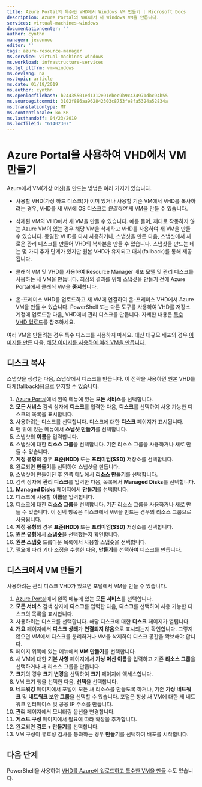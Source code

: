 ```yaml
---
title: Azure Portal의 특수한 VHD에서 Windows VM 만들기 | Microsoft Docs
description: Azure Portal의 VHD에서 새 Windows VM을 만듭니다.
services: virtual-machines-windows
documentationcenter: ''
author: cynthn
manager: jeconnoc
editor: ''
tags: azure-resource-manager
ms.service: virtual-machines-windows
ms.workload: infrastructure-services
ms.tgt_pltfrm: vm-windows
ms.devlang: na
ms.topic: article
ms.date: 01/18/2019
ms.author: cynthn
ms.openlocfilehash: b24435501ed1312e91ebec9b9c434971dbc94b55
ms.sourcegitcommit: 3102f886aa962842303c8753fe8fa5324a52834a
ms.translationtype: MT
ms.contentlocale: ko-KR
ms.lasthandoff: 04/23/2019
ms.locfileid: "61402307"
---
```

# <a name="create-a-vm-from-a-vhd-by-using-the-azure-portal"></a>Azure Portal을 사용하여 VHD에서 VM 만들기

Azure에서 VM(가상 머신)을 만드는 방법은 여러 가지가 있습니다. 

- 사용할 VHD(가상 하드 디스크)가 이미 있거나 사용할 기존 VM에서 VHD를 복사하려는 경우, VHD를 새 VM에 OS 디스크로 *연결하여* 새 VM을 만들 수 있습니다. 

- 삭제된 VM의 VHD에서 새 VM을 만들 수 있습니다. 예를 들어, 제대로 작동하지 않는 Azure VM이 있는 경우 해당 VM을 삭제하고 VHD를 사용하여 새 VM을 만들 수 있습니다. 동일한 VHD를 다시 사용하거나, 스냅샷을 만든 다음, 스냅샷에서 새로운 관리 디스크를 만들어 VHD의 복사본을 만들 수 있습니다. 스냅샷을 만드는 데는 몇 가지 추가 단계가 있지만 원본 VHD가 유지되고 대체(fallback)를 통해 제공됩니다.

- 클래식 VM 및 VHD를 사용하여 Resource Manager 배포 모델 및 관리 디스크를 사용하는 새 VM을 만듭니다. 최상의 결과를 위해 스냅샷을 만들기 전에 Azure Portal에서 클래식 VM을 **중지**합니다.
 
- 온-프레미스 VHD를 업로드하고 새 VM에 연결하여 온-프레미스 VHD에서 Azure VM을 만들 수 있습니다. PowerShell 또는 다른 도구를 사용하여 VHD를 저장소 계정에 업로드한 다음, VHD에서 관리 디스크를 만듭니다. 자세한 내용은 [특수 VHD 업로드](create-vm-specialized.md#option-2-upload-a-specialized-vhd)를 참조하세요. 

여러 VM을 만들려는 경우 특수 디스크를 사용하지 마세요. 대신 대규모 배포의 경우 [이미지를 만든](capture-image-resource.md) 다음, [해당 이미지를 사용하여 여러 VM을 만듭니다](create-vm-generalized-managed.md).


## <a name="copy-a-disk"></a>디스크 복사

스냅샷을 생성한 다음, 스냅샷에서 디스크를 만듭니다. 이 전략을 사용하면 원본 VHD를 대체(fallback)용으로 유지할 수 있습니다.

1. [Azure Portal](https://portal.azure.com)에서 왼쪽 메뉴에 있는 **모든 서비스**를 선택합니다.
2. **모든 서비스** 검색 상자에 **디스크**를 입력한 다음, **디스크**를 선택하여 사용 가능한 디스크의 목록을 표시합니다.
3. 사용하려는 디스크를 선택합니다. 디스크에 대한 **디스크** 페이지가 표시됩니다.
4. 맨 위에 있는 메뉴에서 **스냅샷 만들기**를 선택합니다. 
5. 스냅샷의 **이름**을 입력합니다.
6. 스냅샷에 대한 **리소스 그룹**을 선택합니다. 기존 리소스 그룹을 사용하거나 새로 만들 수 있습니다.
7. **계정 유형**의 경우 **표준(HDD)** 또는 **프리미엄(SSD)** 저장소를 선택합니다.
8. 완료되면 **만들기**를 선택하여 스냅샷을 만듭니다.
9. 스냅샷이 만들어진 후 왼쪽 메뉴에서 **리소스 만들기**를 선택합니다.
10. 검색 상자에 **관리 디스크**를 입력한 다음, 목록에서 **Managed Disks**를 선택합니다.
11. **Managed Disks** 페이지에서 **만들기**를 선택합니다.
12. 디스크에 사용할 **이름**을 입력합니다.
13. 디스크에 대한 **리소스 그룹**을 선택합니다. 기존 리소스 그룹을 사용하거나 새로 만들 수 있습니다. 이 선택 항목은 디스크에서 VM을 만드는 경우의 리소스 그룹으로 사용됩니다.
14. **계정 유형**의 경우 **표준(HDD)** 또는 **프리미엄(SSD)** 저장소를 선택합니다.
15. **원본 유형**에서 **스냅숏**을 선택했는지 확인합니다.
16. **원본 스냅숏** 드롭다운 목록에서 사용할 스냅숏을 선택합니다.
17. 필요에 따라 기타 조정을 수행한 다음, **만들기**를 선택하여 디스크를 만듭니다.

## <a name="create-a-vm-from-a-disk"></a>디스크에서 VM 만들기

사용하려는 관리 디스크 VHD가 있으면 포털에서 VM을 만들 수 있습니다.

1. [Azure Portal](https://portal.azure.com)에서 왼쪽 메뉴에 있는 **모든 서비스**를 선택합니다.
2. **모든 서비스** 검색 상자에 **디스크**를 입력한 다음, **디스크**를 선택하여 사용 가능한 디스크의 목록을 표시합니다.
3. 사용하려는 디스크를 선택합니다. 해당 디스크에 대한 **디스크** 페이지가 열립니다.
4. **개요** 페이지에서 **디스크 상태**가 **연결되지 않음**으로 표시되는지 확인합니다. 그렇지 않으면 VM에서 디스크를 분리하거나 VM을 삭제하여 디스크 공간을 확보해야 합니다.
4. 페이지 위쪽에 있는 메뉴에서 **VM 만들기**를 선택합니다.
5. 새 VM에 대한 **기본 사항** 페이지에서 **가상 머신 이름**을 입력하고 기존 **리소스 그룹**을 선택하거나 새 리소스 그룹을 만듭니다.
6. **크기**의 경우 **크기 변경**을 선택하여 **크기** 페이지에 액세스합니다.
7. VM 크기 행을 선택한 다음, **선택**을 선택합니다.
8. **네트워킹** 페이지에서 포털이 모든 새 리소스를 만들도록 하거나, 기존 **가상 네트워크** 및 **네트워크 보안 그룹**을 선택할 수 있습니다. 포털은 항상 새 VM에 대한 새 네트워크 인터페이스 및 공용 IP 주소를 만듭니다. 
9. **관리** 페이지에서 모니터링 옵션을 변경합니다.
10. **게스트 구성** 페이지에서 필요에 따라 확장을 추가합니다.
11. 완료되면 **검토 + 만들기**를 선택합니다. 
12. VM 구성이 유효성 검사를 통과하는 경우 **만들기**를 선택하여 배포를 시작합니다.

## <a name="next-steps"></a>다음 단계

PowerShell을 사용하여 [VHD를 Azure에 업로드하고 특수한 VM을 만들](create-vm-specialized.md) 수도 있습니다.


